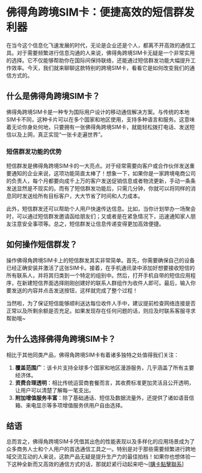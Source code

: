 # 佛得角跨境SIM卡：便捷高效的短信群发利器

在当今这个信息化飞速发展的时代，无论是企业还是个人，都离不开高效的通信工具。对于需要频繁进行信息沟通的人来说，佛得角跨境SIM卡无疑是一个非常实用的选择。它不仅能够帮助你在国际间保持联络，还能通过短信群发功能大幅提升工作效率。今天，我们就来聊聊这款特别的跨境SIM卡，看看它是如何改变我们的通信方式的。

## 什么是佛得角跨境SIM卡？

佛得角跨境SIM卡是一种专为国际用户设计的移动通信解决方案。与传统的本地SIM卡不同，这种卡片可以在多个国家和地区使用，支持多种语言和服务。这意味着无论你身处何地，只要拥有一张佛得角跨境SIM卡，就能轻松拨打电话、发送短信以及上网，真正实现“一张卡走遍世界”。

### 短信群发功能的优势

短信群发是佛得角跨境SIM卡的一大亮点。对于经常需要向客户或合作伙伴发送重要通知的企业来说，这项功能简直太棒了！想象一下，如果你是一家跨境电商公司的负责人，每个月都要向成千上万的客户发送促销信息或者物流更新，手动一条条发送显然是不现实的。而有了短信群发功能后，只需几分钟，你就可以将同样的消息同时发送给所有目标客户，大大节省了时间和人力成本。

此外，短信群发还可以帮助个人用户快速传达信息。比如，当你计划举办一场聚会时，可以通过短信群发邀请函给朋友们；又或者是在紧急情况下，迅速通知家人朋友注意安全事项等。总之，短信群发让信息传递变得更加高效便捷。

## 如何操作短信群发？

操作佛得角跨境SIM卡上的短信群发其实非常简单。首先，你需要确保自己的设备已经正确安装并激活了这张SIM卡。接着，在手机通讯录中添加好想要接收短信的所有联系人，并将其归类到一个特定的组别中。然后，打开手机自带的短信应用程序，在新建短信界面选择刚刚创建好的联系人群组作为收件人即可。最后，输入你要发送的内容并点击发送按钮，这样就完成了整个过程！

当然啦，为了保证短信能够顺利送达每位收件人手中，建议提前检查网络连接是否正常以及所剩余额是否充足。如果发现存在任何问题的话，则应及时联系客服寻求帮助哦~

## 为什么选择佛得角跨境SIM卡？

相比于其他同类产品，佛得角跨境SIM卡有着诸多独特之处值得我们关注：

1. **覆盖范围广**：该卡片支持全球多个国家和地区漫游服务，几乎涵盖了所有主要经济体。
2. **资费合理透明**：相比传统运营商套餐而言，其收费标准更加灵活且公开透明，让用户可以清楚了解每一笔支出。
3. **附加增值服务丰富**：除了基础通话、短信及数据流量外，还提供了诸如语音信箱、来电显示等多项增值服务供用户自由选择。

## 结语

总而言之，佛得角跨境SIM卡凭借其出色的性能表现以及多样化的应用场景成为了众多商务人士和个人用户的首选通信工具之一。特别是对于那些需要频繁进行跨地域交流互动的人来说，这款产品无疑是提升生产力的最佳拍档！如果你也想体验一下这种全新而又高效的通信方式的话，那就赶紧行动起来吧～[[購卡點擊聯系](https://t.me/s/esim1088)]